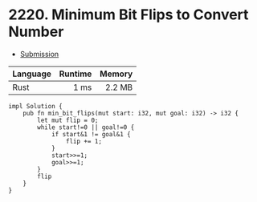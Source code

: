 # 2220. Minimum Bit Flips to Convert Number
- [Submission](https://leetcode.com/submissions/detail/1075709194/)

| Language | Runtime | Memory |
| :-       |       -:|      -:|
| Rust | 1 ms | 2.2 MB |
```
impl Solution {
    pub fn min_bit_flips(mut start: i32, mut goal: i32) -> i32 {
        let mut flip = 0;
        while start!=0 || goal!=0 {
            if start&1 != goal&1 {
                flip += 1;
            }
            start>>=1;
            goal>>=1;
        }
        flip
    }
}
```
